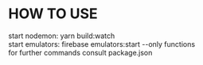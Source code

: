 # HOW TO USE

start nodemon: yarn build:watch  
start emulators: firebase emulators:start --only functions  
for further commands consult package.json

